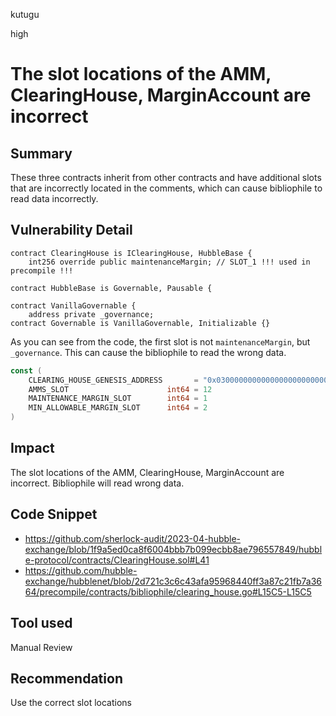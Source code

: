 kutugu

high

# The slot locations of the AMM, ClearingHouse, MarginAccount are incorrect

## Summary

These three contracts inherit from other contracts and have additional slots that are incorrectly located in the comments, which can cause bibliophile to read data incorrectly.

## Vulnerability Detail

```solidity
contract ClearingHouse is IClearingHouse, HubbleBase {
    int256 override public maintenanceMargin; // SLOT_1 !!! used in precompile !!!

contract HubbleBase is Governable, Pausable {

contract VanillaGovernable {
    address private _governance;
contract Governable is VanillaGovernable, Initializable {}
```

As you can see from the code, the first slot is not `maintenanceMargin`, but `_governance`. This can cause the bibliophile to read the wrong data.

```go
const (
	CLEARING_HOUSE_GENESIS_ADDRESS       = "0x0300000000000000000000000000000000000002"
	AMMS_SLOT                      int64 = 12
	MAINTENANCE_MARGIN_SLOT        int64 = 1
	MIN_ALLOWABLE_MARGIN_SLOT      int64 = 2
)
```

## Impact

The slot locations of the AMM, ClearingHouse, MarginAccount are incorrect. Bibliophile will read wrong data.

## Code Snippet

- https://github.com/sherlock-audit/2023-04-hubble-exchange/blob/1f9a5ed0ca8f6004bbb7b099ecbb8ae796557849/hubble-protocol/contracts/ClearingHouse.sol#L41
- https://github.com/hubble-exchange/hubblenet/blob/2d721c3c6c43afa95968440ff3a87c21fb7a3664/precompile/contracts/bibliophile/clearing_house.go#L15C5-L15C5

## Tool used

Manual Review

## Recommendation

Use the correct slot locations
